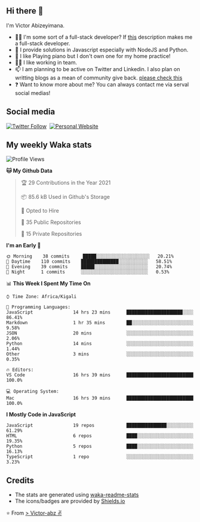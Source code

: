 ## Hi there 👋
I'm Victor Abizeyimana.  
- 👨‍💻 I'm some sort of a full-stack developer? If [this](https://www.w3schools.com/whatis/whatis_fullstack.asp) description makes me a full-stack developer.
- 🌱 I provide solutions in Javascript especially with NodeJS and Python. 
- 🎹 I like Playing piano but I don't own one for my home practice!
- 👯‍♀️ I like working in team.
- 📫 I am planning to be active on Twitter and Linkedin. I also plan on writting blogs as a mean of community give back. [please check this](https://victor-abz.com/)
- ❓ Want to know more about me? You can always contact me via serval social medias!

## Social media
[![Twitter Follow](https://img.shields.io/twitter/follow/vicky_abz?color=%231DA1F2&label=Twitter&style=for-the-badge&logo=twitter&logoColor=ffffff)](https://twitter.com/vicky_abz)
‎‎ [![Personal Website](https://img.shields.io/static/v1?label=visit&message=victor-abz.com&color=%235F021F&style=for-the-badge)](https://victor-abz.com/)

## My weekly Waka stats
<!--START_SECTION:waka-->
![Profile Views](http://img.shields.io/badge/Profile%20Views-0-blue)

**🐱 My Github Data** 

> 🏆 29 Contributions in the Year 2021
 > 
> 📦 85.6 kB Used in Github's Storage 
 > 
> 💼 Opted to Hire
 > 
> 📜 35 Public Repositories 
 > 
> 🔑 15 Private Repositories  
 > 
**I'm an Early 🐤** 

```text
🌞 Morning    38 commits     █████░░░░░░░░░░░░░░░░░░░░   20.21% 
🌆 Daytime    110 commits    ██████████████░░░░░░░░░░░   58.51% 
🌃 Evening    39 commits     █████░░░░░░░░░░░░░░░░░░░░   20.74% 
🌙 Night      1 commits      ░░░░░░░░░░░░░░░░░░░░░░░░░   0.53%

```


📊 **This Week I Spent My Time On** 

```text
⌚︎ Time Zone: Africa/Kigali

💬 Programming Languages: 
JavaScript               14 hrs 23 mins      █████████████████████░░░░   86.41% 
Markdown                 1 hr 35 mins        ██░░░░░░░░░░░░░░░░░░░░░░░   9.58% 
JSON                     20 mins             ░░░░░░░░░░░░░░░░░░░░░░░░░   2.06% 
Python                   14 mins             ░░░░░░░░░░░░░░░░░░░░░░░░░   1.44% 
Other                    3 mins              ░░░░░░░░░░░░░░░░░░░░░░░░░   0.35%

🔥 Editors: 
VS Code                  16 hrs 39 mins      █████████████████████████   100.0%

💻 Operating System: 
Mac                      16 hrs 39 mins      █████████████████████████   100.0%

```

**I Mostly Code in JavaScript** 

```text
JavaScript               19 repos            ███████████████░░░░░░░░░░   61.29% 
HTML                     6 repos             ████░░░░░░░░░░░░░░░░░░░░░   19.35% 
Python                   5 repos             ████░░░░░░░░░░░░░░░░░░░░░   16.13% 
TypeScript               1 repo              ░░░░░░░░░░░░░░░░░░░░░░░░░   3.23%

```



<!--END_SECTION:waka-->

## Credits
- The stats are generated using [waka-readme-stats](https://github.com/anmol098/waka-readme-stats)
- The icons/badges are provided by [Shields.io](https://shields.io/)

⭐️ From [> Victor-abz ✌](https://victor-abz.com/)
